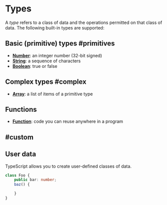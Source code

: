 # Types

A *type* refers to a class of data and the operations permitted on that class of data. 
The following built-in types are supported:

## Basic (primitive) types #primitives

* **[Number](/types/number)**: an integer number (32-bit signed)
* **[String](/types/string)**: a sequence of characters
* **[Boolean](/types/boolean)**: true or false

## Complex types #complex

* **[Array](/types/array)**: a list of items of a primitive type

## Functions

* **[Function](types/function)**: code you can reuse anywhere in a program 

## #custom

## User data

TypeScript allows you to create user-defined classes of data. 

```typescript
class Foo {
    public bar: number;
    baz() {

    }
}
```